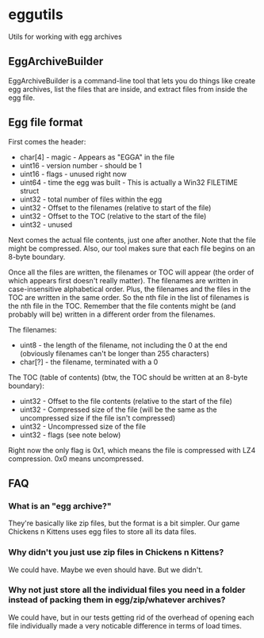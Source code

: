 # eggutils
Utils for working with egg archives


## EggArchiveBuilder
EggArchiveBuilder is a command-line tool that lets you do things like create egg archives, 
list the files that are inside, and extract files from inside the egg file.


## Egg file format

First comes the header:

* char[4] - magic - Appears as "EGGA" in the file
* uint16 - version number - should be 1
* uint16 - flags - unused right now
* uint64 - time the egg was built - This is actually a Win32 FILETIME struct
* uint32 - total number of files within the egg
* uint32 - Offset to the filenames (relative to start of the file)
* uint32 - Offset to the TOC (relative to the start of the file)
* uint32 - unused

Next comes the actual file contents, just one after another. Note that the file might be compressed. Also, our tool makes sure that each file begins on an 8-byte boundary.

Once all the files are written, the filenames or TOC will appear (the order of which appears first doesn't really matter). The filenames are written in case-insensitive alphabetical order. Plus, the filenames and the files in the TOC are written in the same order. So the nth file in the list of filenames is the nth file in the TOC. Remember that the file contents might be (and probably will be) written in a different order from the filenames.

The filenames:

* uint8 - the length of the filename, not including the 0 at the end (obviously filenames can't be longer than 255 characters)
* char[?] - the filename, terminated with a 0

The TOC (table of contents) (btw, the TOC should be written at an 8-byte boundary):

* uint32 - Offset to the file contents (relative to the start of the file)
* uint32 - Compressed size of the file (will be the same as the uncompressed size if the file isn't compressed)
* uint32 - Uncompressed size of the file
* uint32 - flags (see note below)

Right now the only flag is 0x1, which means the file is compressed with LZ4 compression. 0x0 means uncompressed.

## FAQ
### What is an "egg archive?"
They're basically like zip files, but the format is a bit simpler. 
Our game Chickens n Kittens uses egg files to store all its data files.

### Why didn't you just use zip files in Chickens n Kittens?
We could have. Maybe we even should have. But we didn't.

### Why not just store all the individual files you need in a folder instead of packing them in egg/zip/whatever archives?
We could have, but in our tests getting rid of the overhead of opening each
file individually made a very noticable difference in terms of load times.
